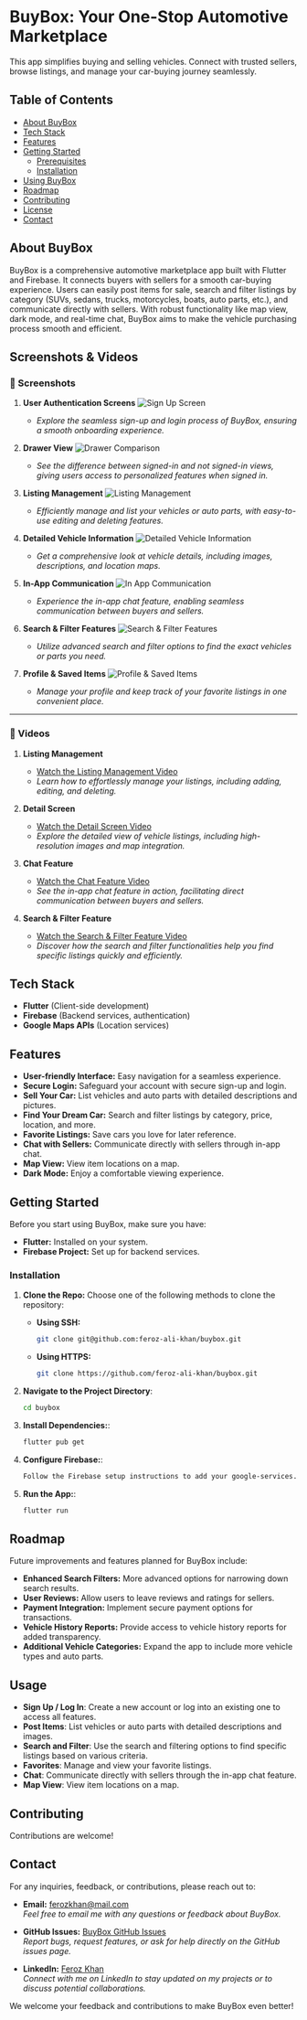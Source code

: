 # BuyBox: Your One-Stop Automotive Marketplace

This app simplifies buying and selling vehicles. Connect with trusted sellers, browse listings, and manage your car-buying journey seamlessly.

## Table of Contents
* [About BuyBox](#about-the-project)
* [Tech Stack](#tech-stack)
* [Features](#features)
* [Getting Started](#getting-started)
    * [Prerequisites](#prerequisites)
    * [Installation](#installation)
* [Using BuyBox](#usage)
* [Roadmap](#roadmap)
* [Contributing](#contributing)
* [License](#license)
* [Contact](#contact)

## About BuyBox 

BuyBox is a comprehensive automotive marketplace app built with Flutter and Firebase. It connects buyers with sellers for a smooth car-buying experience. Users can easily post items for sale, search and filter listings by category (SUVs, sedans, trucks, motorcycles, boats, auto parts, etc.), and communicate directly with sellers. With robust functionality like map view, dark mode, and real-time chat, BuyBox aims to make the vehicle purchasing process smooth and efficient.

## Screenshots & Videos

### 📸 Screenshots

1. **User Authentication Screens**
   ![Sign Up Screen](assets/media/Signup_Login.png)
   - *Explore the seamless sign-up and login process of BuyBox, ensuring a smooth onboarding experience.*

2. **Drawer View**
   ![Drawer Comparison](assets/media/Drawer_Signed_vs_NotSigned.png)
   - *See the difference between signed-in and not signed-in views, giving users access to personalized features when signed in.*

3. **Listing Management**
   ![Listing Management](assets/media/Listing_Managment.png)
   - *Efficiently manage and list your vehicles or auto parts, with easy-to-use editing and deleting features.*
4. **Detailed Vehicle Information**
   ![Detailed Vehicle Information](assets/media/Detailed_Vehicle_Information.png)
   - *Get a comprehensive look at vehicle details, including images, descriptions, and location maps.*

5. **In-App Communication**
   ![In App Communication](assets/media/Chat_Features.png)
   - *Experience the in-app chat feature, enabling seamless communication between buyers and sellers.*

6. **Search & Filter Features**
    ![Search & Filter Features](assets/media/Search&FIlter.png)
   - *Utilize advanced search and filter options to find the exact vehicles or parts you need.*

7. **Profile & Saved Items**
   ![Profile & Saved Items](assets/media/MyProfile&SavedItems.png)
   - *Manage your profile and keep track of your favorite listings in one convenient place.*

---

### 🎥 Videos

1. **Listing Management**
   - [Watch the Listing Management Video](https://youtu.be/o6xA20J1ThU)
   - *Learn how to effortlessly manage your listings, including adding, editing, and deleting.*

2. **Detail Screen**
   - [Watch the Detail Screen Video](https://youtu.be/55udmKIJ0CU)
   - *Explore the detailed view of vehicle listings, including high-resolution images and map integration.*

3. **Chat Feature**
   - [Watch the Chat Feature Video](https://youtu.be/wXaKX9Dgsuc)
   - *See the in-app chat feature in action, facilitating direct communication between buyers and sellers.*

4. **Search & Filter Feature**
   - [Watch the Search & Filter Feature Video](https://youtu.be/AVCtrwxUHog)
   - *Discover how the search and filter functionalities help you find specific listings quickly and efficiently.*


## Tech Stack
* **Flutter** (Client-side development)
* **Firebase** (Backend services, authentication)
* **Google Maps APIs** (Location services)

## Features
* **User-friendly Interface:** Easy navigation for a seamless experience.
* **Secure Login:** Safeguard your account with secure sign-up and login.
* **Sell Your Car:** List vehicles and auto parts with detailed descriptions and pictures.
* **Find Your Dream Car:** Search and filter listings by category, price, location, and more.
* **Favorite Listings:** Save cars you love for later reference.
* **Chat with Sellers:** Communicate directly with sellers through in-app chat.
* **Map View:** View item locations on a map.
* **Dark Mode:** Enjoy a comfortable viewing experience.

## Getting Started

Before you start using BuyBox, make sure you have:
* **Flutter:** Installed on your system.
* **Firebase Project:** Set up for backend services.

### Installation
1. **Clone the Repo:**
   Choose one of the following methods to clone the repository:

   - **Using SSH:**  
     ```bash
     git clone git@github.com:feroz-ali-khan/buybox.git
     ```

   - **Using HTTPS:**  
     ```bash
     git clone https://github.com/feroz-ali-khan/buybox.git
     ```
2. **Navigate to the Project Directory**:
   ```bash
   cd buybox
3. **Install Dependencies:**:
    ```bash
   flutter pub get
4. **Configure Firebase:**:
    ```bash
   Follow the Firebase setup instructions to add your google-services.json or GoogleService-Info.plist file to the project.
5. **Run the App:**:
    ```bash
   flutter run
## Roadmap

Future improvements and features planned for BuyBox include:
- **Enhanced Search Filters:** More advanced options for narrowing down search results.
- **User Reviews:** Allow users to leave reviews and ratings for sellers.
- **Payment Integration:** Implement secure payment options for transactions.
- **Vehicle History Reports:** Provide access to vehicle history reports for added transparency.
- **Additional Vehicle Categories:** Expand the app to include more vehicle types and auto parts.


## Usage

- **Sign Up / Log In**: Create a new account or log into an existing one to access all features.
- **Post Items**: List vehicles or auto parts with detailed descriptions and images.
- **Search and Filter**: Use the search and filtering options to find specific listings based on various criteria.
- **Favorites**: Manage and view your favorite listings.
- **Chat**: Communicate directly with sellers through the in-app chat feature.
- **Map View**: View item locations on a map.

## Contributing

Contributions are welcome!

## Contact

For any inquiries, feedback, or contributions, please reach out to:

- **Email:** [ferozkhan@mail.com](mailto:ferozalikhan666@gmail.com)  
  *Feel free to email me with any questions or feedback about BuyBox.*

- **GitHub Issues:** [BuyBox GitHub Issues](https://github.com/ferozalikhan/BuyBox/issues)  
  *Report bugs, request features, or ask for help directly on the GitHub issues page.*

- **LinkedIn:** [Feroz Khan](https://www.linkedin.com/in/feroz-khan-95a166318/)  
  *Connect with me on LinkedIn to stay updated on my projects or to discuss potential collaborations.*


We welcome your feedback and contributions to make BuyBox even better!







   


        

    
